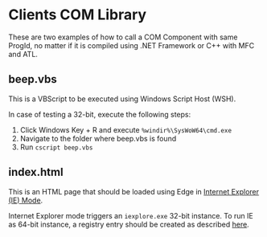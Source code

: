 # Clients COM Library
These are two examples of how to call a COM Component with same ProgId, no matter if it is compiled using .NET Framework or C++ with MFC and ATL.

## beep.vbs
This is a VBScript to be executed using Windows Script Host (WSH).

In case of testing a 32-bit, execute the following steps:

1. Click Windows Key + R and execute ```%windir%\SysWoW64\cmd.exe```
2. Navigate to the folder where beep.vbs is found
3. Run ```cscript beep.vbs```

## index.html
This is an HTML page that should be loaded using Edge in [Internet Explorer (IE) Mode](https://support.microsoft.com/en-us/microsoft-edge/internet-explorer-mode-in-microsoft-edge-6604162f-e38a-48b2-acd2-682dbac6f0de).

Internet Explorer mode triggers an ```iexplore.exe``` 32-bit instance. To run IE as 64-bit instance, a registry entry should be created as described [here](https://learn.microsoft.com/en-us/answers/questions/591630/about-the-ie32bit-to-64bit-method).

